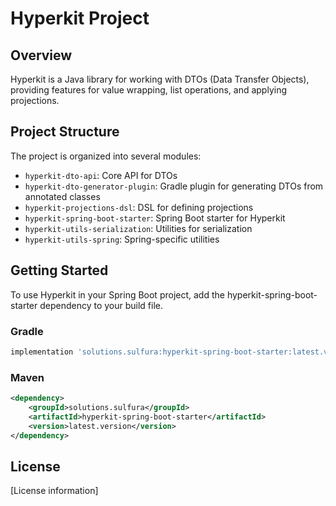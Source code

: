 # Hyperkit Project

## Overview
Hyperkit is a Java library for working with DTOs (Data Transfer Objects), providing features for value wrapping, list operations, and applying projections.

## Project Structure
The project is organized into several modules:
- `hyperkit-dto-api`: Core API for DTOs
- `hyperkit-dto-generator-plugin`: Gradle plugin for generating DTOs from annotated classes
- `hyperkit-projections-dsl`: DSL for defining projections
- `hyperkit-spring-boot-starter`: Spring Boot starter for Hyperkit
- `hyperkit-utils-serialization`: Utilities for serialization
- `hyperkit-utils-spring`: Spring-specific utilities

## Getting Started
To use Hyperkit in your Spring Boot project, add the hyperkit-spring-boot-starter dependency to your build file.

### Gradle
```gradle
implementation 'solutions.sulfura:hyperkit-spring-boot-starter:latest.version'
```

### Maven
```xml
<dependency>
    <groupId>solutions.sulfura</groupId>
    <artifactId>hyperkit-spring-boot-starter</artifactId>
    <version>latest.version</version>
</dependency>
```

## License
[License information]